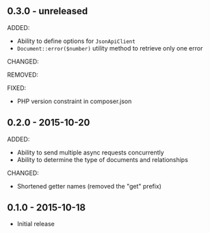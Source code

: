 ## 0.3.0 - unreleased

ADDED:

- Ability to define options for `JsonApiClient`
- `Document::error($number)` utility method to retrieve only one error

CHANGED:

REMOVED:

FIXED:

- PHP version constraint in composer.json

## 0.2.0 - 2015-10-20

ADDED:

- Ability to send multiple async requests concurrently
- Ability to determine the type of documents and relationships

CHANGED:

- Shortened getter names (removed the "get" prefix)

## 0.1.0 - 2015-10-18

- Initial release
